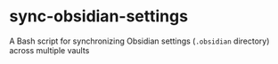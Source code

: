 # sync-obsidian-settings
A Bash script for synchronizing Obsidian settings (`.obsidian` directory) across multiple vaults

